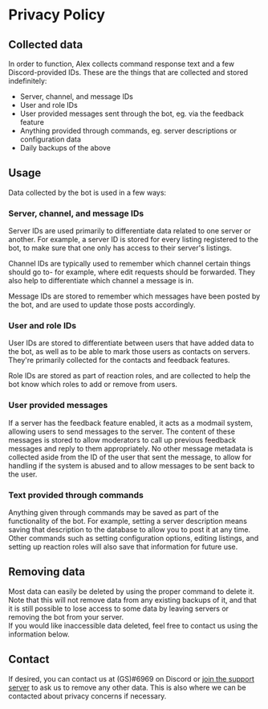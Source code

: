 # Privacy Policy
## Collected data
In order to function, Alex collects command response text and a few Discord-provided IDs. These are the things that are collected and stored indefinitely:
- Server, channel, and message IDs
- User and role IDs
- User provided messages sent through the bot, eg. via the feedback feature
- Anything provided through commands, eg. server descriptions or configuration data
- Daily backups of the above

## Usage
Data collected by the bot is used in a few ways:
### Server, channel, and message IDs
Server IDs are used primarily to differentiate data related to one server or another. For example, a server ID is stored for every listing registered to the bot,
to make sure that one only has access to their server's listings.

Channel IDs are typically used to remember which channel certain things should go to- for example, where edit requests should be forwarded. They also help to differentiate
which channel a message is in.

Message IDs are stored to remember which messages have been posted by the bot, and are used to update those posts accordingly.

### User and role IDs
User IDs are stored to differentiate between users that have added data to the bot, as well as to be able to mark those users as contacts on servers. 
They're primarily collected for the contacts and feedback features.

Role IDs are stored as part of reaction roles, and are collected to help the bot know which roles to add or remove from users.

### User provided messages
If a server has the feedback feature enabled, it acts as a modmail system, allowing users to send messages to the server. The content of these messages is stored to
allow moderators to call up previous feedback messages and reply to them appropriately. No other message metadata is collected aside from the ID of the user that sent the
message, to allow for handling if the system is abused and to allow messages to be sent back to the user.

### Text provided through commands
Anything given through commands may be saved as part of the functionality of the bot. For example, setting a server description means saving that description to the
database to allow you to post it at any time. Other commands such as setting configuration options, editing listings, and setting up reaction roles will also save
that information for future use.

## Removing data
Most data can easily be deleted by using the proper command to delete it. Note that this will not remove data from any existing backups of it, and that it is 
still possible to lose access to some data by leaving servers or removing the bot from your server.  
If you would like inaccessible data deleted, feel free to contact us using the information below.

## Contact
If desired, you can contact us at (GS)#6969 on Discord or [join the support server](https://discord.gg/EvDmXGt) to ask us to remove any other data. 
This is also where we can be contacted about privacy concerns if necessary.
